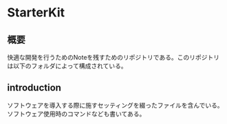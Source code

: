 # StarterKit
## 概要
快適な開発を行うためのNoteを残すためのリポジトリである。このリポジトリは以下のフォルダによって構成されている。

## introduction
ソフトウェアを導入する際に施すセッティングを綴ったファイルを含んでいる。ソフトウェア使用時のコマンドなども書いてある。
